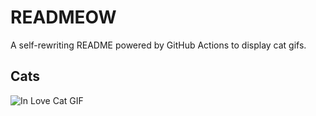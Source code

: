 # READMEOW

A self-rewriting README powered by GitHub Actions to display cat gifs.

## Cats

![In Love Cat GIF](https://media4.giphy.com/media/MDJ9IbxxvDUQM/200.gif?cid=9acd02dagfoe3hvs9s5wq83r98ft7hcdiquwda7ei2q3fsr2&ep=v1_gifs_search&rid=200.gif&ct=g)

